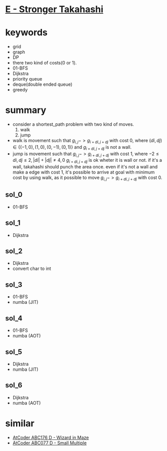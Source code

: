 # [E - Stronger Takahashi](https://atcoder.jp/contests/abc213/tasks/abc213_e)



# keywords
- grid
- graph
- DP
- there two kind of costs(0 or 1).
- 01-BFS
- Dijkstra
- priority queue
- deque(double ended queue)
- greedy



# summary
- consider a shortest_path problem with two kind of moves.
  1. walk
  2. jump
- walk is movement such that 
  $g_{i, j} -> g_{i + di, j + dj}$ with cost 0, where 
  $(di, dj) \in \{(-1, 0), (1, 0), (0, -1), (0, 1)\}$ and
  $g_{i + di, j + dj}$ is not a wall.
- jump is movement such that
  $g_{i, j} -> g_{i + di, j + dj}$ with cost 1, where 
  $-2 \le di, dj \le 2, |di| + |dj| \neq 4, 0$
  $g_{i + di, j + dj}$ is ok wheter it is wall or not.
  if it's a wall, takahashi should punch the area once.
  even if it's not a wall and make a edge with cost 1, it's possible to arrive at goal with minimum cost by using walk,
  as it possible to move $g_{i, j} -> g_{i + di, j + dj}$ with cost 0. 




## sol_0
- 01-BFS


## sol_1 
- Dijkstra 


## sol_2 
- Dijkstra 
- convert char to int


## sol_3 
- 01-BFS
- numba (JIT)


## sol_4
- 01-BFS
- numba (AOT)


## sol_5 
- Dijkstra 
- numba (JIT)


## sol_6
- Dijkstra 
- numba (AOT)



# similar 
- [AtCoder ABC176 D - Wizard in Maze](https://atcoder.jp/contests/abc176/tasks/abc176_d)
- [AtCoder ABC077 D - Small Multiple](https://atcoder.jp/contests/abc077/tasks/arc084_b)